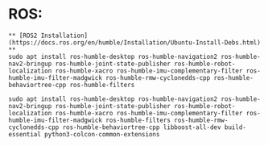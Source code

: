 # ROS:
    ** [ROS2 Installation](https://docs.ros.org/en/humble/Installation/Ubuntu-Install-Debs.html) **
    sudo apt install ros-humble-desktop ros-humble-navigation2 ros-humble-nav2-bringup ros-humble-joint-state-publisher ros-humble-robot-localization ros-humble-xacro ros-humble-imu-complementary-filter ros-humble-imu-filter-madgwick ros-humble-rmw-cyclonedds-cpp ros-humble-behaviortree-cpp ros-humble-filters

    sudo apt install ros-humble-desktop ros-humble-navigation2 ros-humble-nav2-bringup ros-humble-joint-state-publisher ros-humble-robot-localization ros-humble-xacro ros-humble-imu-complementary-filter ros-humble-imu-filter-madgwick ros-humble-filters ros-humble-rmw-cyclonedds-cpp ros-humble-behaviortree-cpp libboost-all-dev build-essential python3-colcon-common-extensions